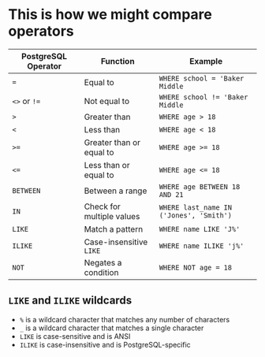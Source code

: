 # This is how we might compare operators

| PostgreSQL Operator | Function                  | Example                                 |
|---------------------|---------------------------|-----------------------------------------|
| `=`                 | Equal to                  | `WHERE school = 'Baker Middle`          |
| `<>` or `!=`        | Not equal to              | `WHERE school != 'Baker Middle`         |
| `>`                 | Greater than              | `WHERE age > 18`                        |
| `<`                 | Less than                 | `WHERE age < 18`                        |
| `>=`                | Greater than or equal to  | `WHERE age >= 18`                       |
| `<=`                | Less than or equal to     | `WHERE age <= 18`                       |
| `BETWEEN`           | Between a range           | `WHERE age BETWEEN 18 AND 21`           |
| `IN`                | Check for multiple values | `WHERE last_name IN ('Jones', 'Smith')` |
| `LIKE`              | Match a pattern           | `WHERE name LIKE 'J%'`                  |
| `ILIKE`             | Case-insensitive `LIKE`   | `WHERE name ILIKE 'j%'`                 |
| `NOT`               | Negates a condition       | `WHERE NOT age = 18`                    |

## `LIKE` and `ILIKE` wildcards
- `%` is a wildcard character that matches any number of characters
- `_` is a wildcard character that matches a single character
- `LIKE` is case-sensitive and is ANSI
- `ILIKE` is case-insensitive and is PostgreSQL-specific